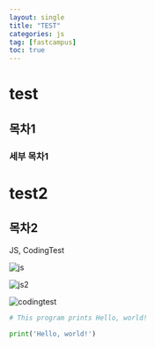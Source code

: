 ```yaml
---
layout: single
title: "TEST"
categories: js
tag: [fastcampus]
toc: true
---
```


# test

## 목차1

### 세부 목차1

# test2

## 목차2

JS, CodingTest

![js](https://upload.wikimedia.org/wikipedia/commons/thumb/9/99/Unofficial_JavaScript_logo_2.svg/1200px-Unofficial_JavaScript_logo_2.svg.png)

![js2](../assets/images/triforce.jpg)

![codingtest](https://blog.kakaocdn.net/dn/olerU/btq6DThPd8e/cYyv158nB5TZ9AMpkj5lt0/img.png)

```python
# This program prints Hello, world!

print('Hello, world!')
```
